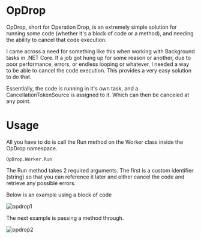 # OpDrop

OpDrop, short for Operation Drop, is an extremely simple solution for running some code (whether it's a block of code or a method), and needing the ability to cancel that code execution.

I came across a need for something like this when working with Background tasks in .NET Core. If a job got hung up for some reason or another, due to poor performance, errors, or endless looping or whatever, I needed a way to be able to cancel the code execution. This provides a very easy solution to do that.

Essentially, the code is running in it's own task, and a CancellationTokenSource is assigned to it. Which can then be canceled at any point.

# Usage

All you have to do is call the Run method on the Worker class inside the OpDrop namespace.
````
OpDrop.Worker.Run
````
The Run method takes 2 required arguments. The first is a custom identifier (string) so that you can reference it later and either cancel the code and retrieve any possible errors.

Below is an example using a block of code

![opdrop1](https://user-images.githubusercontent.com/10837928/148834104-62935dae-16c5-4ab0-9ed9-6ad1ed2353f8.PNG)

The next example is passing a method through.

![opdrop2](https://user-images.githubusercontent.com/10837928/148834990-c4008693-5589-4a1f-a06a-b80f059b2ded.PNG)

